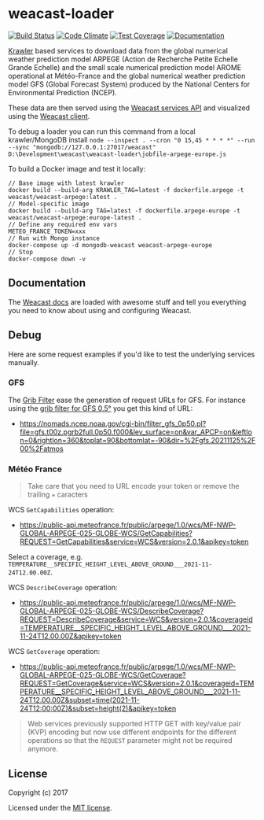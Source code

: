 # weacast-loader

[![Build Status](https://github.com/kalisio/weacast-loader/actions/workflows/main.yaml/badge.svg)](https://github.com/kalisio/weacast-loader/actions/workflows/main.yaml)
[![Code Climate](https://codeclimate.com/github/weacast/weacast-loader/badges/gpa.svg)](https://codeclimate.com/github/weacast/weacast-loader)
[![Test Coverage](https://codeclimate.com/github/weacast/weacast-loader/badges/coverage.svg)](https://codeclimate.com/github/weacast/weacast-loader/coverage)
[![Documentation](https://img.shields.io/badge/documentation-available-brightgreen.svg)](https://weacast.github.io/weacast/)

[Krawler](https://kalisio.github.io/krawler/) based services to download data from the global numerical weather prediction model ARPEGE (Action de Recherche Petite Echelle Grande Echelle) and the small scale numerical prediction model AROME operational at Météo-France and the global numerical weather prediction model GFS (Global Forecast System) produced by the National Centers for Environmental Prediction (NCEP).

These data are then served using the [Weacast services API](https://github.com/weacast/weacast-api) and visualized using the [Weacast client](https://github.com/weacast/weacast-client).

To debug a loader you can run this command from a local krawler/MongoDB install `node --inspect . --cron "0 15,45 * * * *" --run --sync "mongodb://127.0.0.1:27017/weacast" D:\Development\weacast\weacast-loader\jobfile-arpege-europe.js`

To build a Docker image and test it locally:
```
// Base image with latest krawler
docker build --build-arg KRAWLER_TAG=latest -f dockerfile.arpege -t weacast/weacast-arpege:latest .
// Model-specific image
docker build --build-arg TAG=latest -f dockerfile.arpege-europe -t weacast/weacast-arpege:europe-latest .
// Define any required env vars
METEO_FRANCE_TOKEN=xxx
// Run with Mongo instance
docker-compose up -d mongodb-weacast weacast-arpege-europe
// Stop
docker-compose down -v
```

## Documentation

The [Weacast docs](https://weacast.github.io/weacast/) are loaded with awesome stuff and tell you everything you need to know about using and configuring Weacast.

## Debug

Here are some request examples if you'd like to test the underlying services manually.

### GFS

The [Grib Filter](https://nomads.ncep.noaa.gov/txt_descriptions/grib_filter_doc.shtml) ease the generation of request URLs for GFS. For instance using the [grib filter for GFS 0.5°](https://nomads.ncep.noaa.gov/cgi-bin/filter_gfs_0p50.pl) you get this kind of URL:

* https://nomads.ncep.noaa.gov/cgi-bin/filter_gfs_0p50.pl?file=gfs.t00z.pgrb2full.0p50.f000&lev_surface=on&var_APCP=on&leftlon=0&rightlon=360&toplat=90&bottomlat=-90&dir=%2Fgfs.20211125%2F00%2Fatmos

### Météo France

> Take care that you need to URL encode your token or remove the trailing `=` caracters

WCS `GetCapabilities` operation:

* https://public-api.meteofrance.fr/public/arpege/1.0/wcs/MF-NWP-GLOBAL-ARPEGE-025-GLOBE-WCS/GetCapabilities?REQUEST=GetCapabilities&service=WCS&version=2.0.1&apikey=token

Select a coverage, e.g. `TEMPERATURE__SPECIFIC_HEIGHT_LEVEL_ABOVE_GROUND___2021-11-24T12.00.00Z`.

WCS `DescribeCoverage` operation:

* https://public-api.meteofrance.fr/public/arpege/1.0/wcs/MF-NWP-GLOBAL-ARPEGE-025-GLOBE-WCS/DescribeCoverage?REQUEST=DescribeCoverage&service=WCS&version=2.0.1&coverageid=TEMPERATURE__SPECIFIC_HEIGHT_LEVEL_ABOVE_GROUND___2021-11-24T12.00.00Z&apikey=token

WCS `GetCoverage` operation:

* https://public-api.meteofrance.fr/public/arpege/1.0/wcs/MF-NWP-GLOBAL-ARPEGE-025-GLOBE-WCS/GetCoverage?REQUEST=GetCoverage&service=WCS&version=2.0.1&coverageid=TEMPERATURE__SPECIFIC_HEIGHT_LEVEL_ABOVE_GROUND___2021-11-24T12.00.00Z&subset=time(2021-11-24T12:00:00Z)&subset=height(2)&apikey=token

> Web services previously supported HTTP GET with key/value pair (KVP) encoding but now use different endpoints for the different operations so that the `REQUEST` parameter might not be required anymore. 

## License

Copyright (c) 2017

Licensed under the [MIT license](LICENSE).

